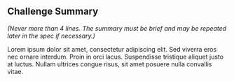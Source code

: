 ## Challenge Summary
_(Never more than 4 lines. The summary must be brief and may be repeated later in the spec if necessary.)_

Lorem ipsum dolor sit amet, consectetur adipiscing elit. Sed viverra eros nec ornare interdum. Proin in orci lacus. Suspendisse tristique aliquet justo at luctus. Nullam ultrices congue risus, sit amet posuere nulla convallis vitae.